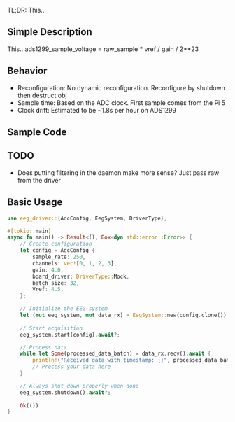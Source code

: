 TL;DR: This..

## Simple Description
This..
ads1299_sample_voltage = raw_sample * vref / gain / 2**23

## Behavior
- Reconfiguration: No dynamic reconfiguration. Reconfigure by shutdown then destruct obj
- Sample time: Based on the ADC clock. First sample comes from the Pi 5
- Clock drift: Estimated to be ~1.8s per hour on ADS1299

## Sample Code

## TODO
- Does putting filtering in the daemon make more sense? Just pass raw from the driver

## Basic Usage
```rust
use eeg_driver::{AdcConfig, EegSystem, DriverType};

#[tokio::main]
async fn main() -> Result<(), Box<dyn std::error::Error>> {
    // Create configuration
    let config = AdcConfig {
        sample_rate: 250,
        channels: vec![0, 1, 2, 3],
        gain: 4.0,
        board_driver: DriverType::Mock,
        batch_size: 32,
        Vref: 4.5,
    };

    // Initialize the EEG system
    let (mut eeg_system, mut data_rx) = EegSystem::new(config.clone()).await?;
    
    // Start acquisition
    eeg_system.start(config).await?;

    // Process data
    while let Some(processed_data_batch) = data_rx.recv().await {
        println!("Received data with timestamp: {}", processed_data_batch.timestamp);
        // Process your data here
    }

    // Always shut down properly when done
    eeg_system.shutdown().await?;
    
    Ok(())
}
```